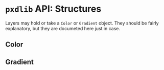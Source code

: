 # `pxdlib` API: Structures

Layers may hold or take a `Color` or `Gradient` object. They should be fairly explanatory, but they are documeted here just in case.

<a id="Color"></a>
## Color


<a id="Gradient"></a>
## Gradient

